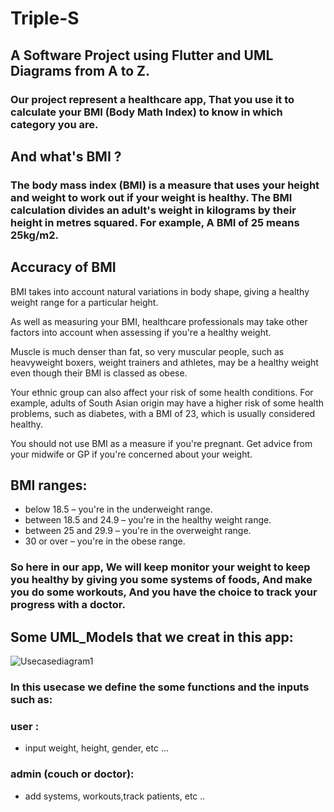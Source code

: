 # Triple-S
## A Software Project using Flutter and UML Diagrams from A to Z.
### Our project represent a healthcare app, That you use it to calculate your BMI (Body Math Index) to know in which category you are.
## And what's BMI ?
### The body mass index (BMI) is a measure that uses your height and weight to work out if your weight is healthy. The BMI calculation divides an adult's weight in kilograms by their height in metres squared. For example, A BMI of 25 means 25kg/m2.

## Accuracy of BMI
BMI takes into account natural variations in body shape, giving a healthy weight range for a particular height.

As well as measuring your BMI, healthcare professionals may take other factors into account when assessing if you're a healthy weight.

Muscle is much denser than fat, so very muscular people, such as heavyweight boxers, weight trainers and athletes, may be a healthy weight even though their BMI is classed as obese.

Your ethnic group can also affect your risk of some health conditions. For example, adults of South Asian origin may have a higher risk of some health problems, such as diabetes, with a BMI of 23, which is usually considered healthy.

You should not use BMI as a measure if you're pregnant. Get advice from your midwife or GP if you're concerned about your weight.

## BMI ranges:
- below 18.5 – you're in the underweight range.
- between 18.5 and 24.9 – you're in the healthy weight range.
- between 25 and 29.9 – you're in the overweight range.
- 30 or over – you're in the obese range.

###  So here in our app, We will keep monitor your weight to keep you healthy by giving you some systems of foods, And make you do some workouts, And you have the choice to track your progress with a doctor.

## Some UML_Models that we creat in this app:
![Usecasediagram1](https://user-images.githubusercontent.com/71356170/221368418-95d505fc-fd34-438c-bdd8-5eaccaafd860.png)

### In this usecase we define the some functions and the inputs such as:
### user :
- input weight, height, gender, etc ...
### admin (couch or doctor):
- add systems, workouts,track patients, etc ..


